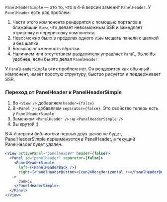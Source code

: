 `PanelHeaderSimple` — это то, что в 4-й версии заменит `PanelHeader`. У `PanelHeader` есть ряд проблем:

1. Части этого компонента рендерятся с помощью порталов в ближайший `View`, что делает невозможным SSR и замедляет
отрисовку и перерисовку компонента.
2. Невозможно было в пределах одного `View` мешать панели с шапкой и без шапки.
3. Большая вложенность вёрстки.
4. Наличием или отсутствием разделителя управляет `Panel`, было бы удобнее, если бы это делал `PanelHeader`

У `PanelHeaderSimple` этих проблем нет. Он рендерится как обычный компонент, имеет простую структуру, быстро рисуется и
поддерживает SSR.

### Переход от PanelHeader к PanelHeaderSimple

1. Во `<View />` добавляем `header={false}`
2. В `<Panel />` добавляем `separator={false}`. Это свойство теперь есть у `PanelHeaderSimple`
3. Заменяем `<PanelHeader />` на `<PanelHeaderSimple />`
4. Вы крутой :)

В 4-й версии библиотеки первых двух шагов не будет, PanelHeaderSimple переименуется в PanelHeader, а текущий PanelHeader
будет удален.

```jsx
<View activePanel="panelheader" header={false}>
  <Panel id="panelheader" separator={false}>
    <PanelHeaderSimple
      left={<PanelHeaderBack />}
      right={<PanelHeaderButton><Icon24MoreHorizontal /></PanelHeaderButton>}
    >
      Запись
    </PanelHeaderSimple>
  </Panel>
</View>
```
